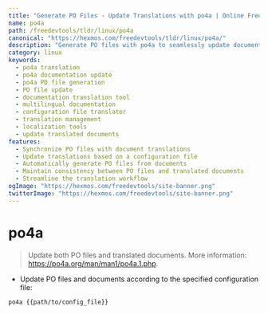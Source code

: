 ```yaml
---
title: "Generate PO Files - Update Translations with po4a | Online Free DevTools by Hexmos"
name: po4a
path: /freedevtools/tldr/linux/po4a
canonical: "https://hexmos.com/freedevtools/tldr/linux/po4a/"
description: "Generate PO files with po4a to seamlessly update document translations and ensure consistency across multiple languages. Free online tool, no registration required."
category: linux
keywords:
  - po4a translation
  - po4a documentation update
  - po4a PO file generation
  - PO file update
  - documentation translation tool
  - multilingual documentation
  - configuration file translator
  - translation management
  - localization tools
  - update translated documents
features:
  - Synchronize PO files with document translations
  - Update translations based on a configuration file
  - Automatically generate PO files from documents
  - Maintain consistency between PO files and translated documents
  - Streamline the translation workflow
ogImage: "https://hexmos.com/freedevtools/site-banner.png"
twitterImage: "https://hexmos.com/freedevtools/site-banner.png"
---
```


# po4a

> Update both PO files and translated documents.
> More information: <https://po4a.org/man/man1/po4a.1.php>.

- Update PO files and documents according to the specified configuration file:

`po4a {{path/to/config_file}}`

